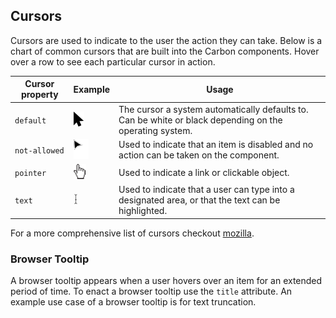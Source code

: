 
## Cursors

Cursors are used to indicate to the user the action they can take. Below is a chart of common cursors that are built into the Carbon components. Hover over a row to see each particular cursor in action.

| Cursor property  | Example | Usage |
|------------------|---------|-------|
| `default`        | ![Example of a text cursor](images/Default-black.png)| The cursor a system automatically defaults to. Can be white or black depending on the operating system. |
| `not-allowed`    | ![Example of a text cursor](images/Disabled.png) | Used to indicate that an item is disabled and no action can be taken on the component.|
| `pointer`        | ![Example of a text cursor](images/Hover.png) | Used to indicate a link or clickable object. |
| `text`           | ![Example of a text cursor](images/Text.png) | Used to indicate that a user can type into a designated area, or that the text can be highlighted. |


For a more comprehensive list of cursors checkout [mozilla](https://developer.mozilla.org/en-US/docs/Web/CSS/cursor).

### Browser Tooltip

A browser tooltip appears when a user hovers over an item for an extended period of time. To enact a browser tooltip use the `title` attribute.  An example use case of a browser tooltip is for text truncation. 
